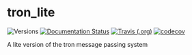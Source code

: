 # tron_lite

![Versions](https://img.shields.io/badge/python->3.7-blue)
[![Documentation Status](https://readthedocs.org/projects/sdss-tron-lite/badge/?version=latest)](https://sdss-tron-lite.readthedocs.io/en/latest/?badge=latest)
[![Travis (.org)](https://img.shields.io/travis/sdss/tron_lite)](https://travis-ci.org/sdss/tron_lite)
[![codecov](https://codecov.io/gh/sdss/tron_lite/branch/master/graph/badge.svg)](https://codecov.io/gh/sdss/tron_lite)

A lite version of the tron message passing system
